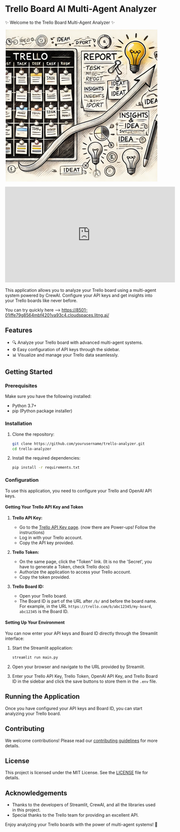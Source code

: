 # Trello Board AI Multi-Agent Analyzer

✨ Welcome to the Trello Board Multi-Agent Analyzer ✨

<p align="center">
  <img src="assets/trello_analyzer.png" alt="Trello Board Multi-Agent Analyzer" width="500">
</p>

<p align="center">
  <iframe width="560" height="315" src="https://www.youtube.com/embed/kEC4s7SZS-M" frameborder="0" allowfullscreen></iframe>
</p>

This application allows you to analyze your Trello board using a multi-agent system powered by CrewAI. Configure your API keys and get insights into your Trello boards like never before.

You can try quickly here --> https://8501-01jffe79g8564mbf4201va93c4.cloudspaces.litng.ai/

## Features

- 🔍 Analyze your Trello board with advanced multi-agent systems.
- ⚙️ Easy configuration of API keys through the sidebar.
- 📊 Visualize and manage your Trello data seamlessly.

## Getting Started

### Prerequisites

Make sure you have the following installed:

- Python 3.7+
- pip (Python package installer)

### Installation

1. Clone the repository:

    ```bash
    git clone https://github.com/yourusername/trello-analyzer.git
    cd trello-analyzer
    ```

2. Install the required dependencies:

    ```bash
    pip install -r requirements.txt
    ```

### Configuration

To use this application, you need to configure your Trello and OpenAI API keys.

#### Getting Your Trello API Key and Token

1. **Trello API Key:**
   - Go to the [Trello API Key page](https://trello.com/app-key). (now there are Power-ups! Follow the instructions)
   - Log in with your Trello account.
   - Copy the API key provided.

2. **Trello Token:**
   - On the same page, click the "Token" link. (It is no the 'Secret', you have to generate a Token, check Trello docs)
   - Authorize the application to access your Trello account.
   - Copy the token provided.

3. **Trello Board ID:**
   - Open your Trello board.
   - The Board ID is part of the URL after `/b/` and before the board name. For example, in the URL `https://trello.com/b/abc12345/my-board`, `abc12345` is the Board ID.

#### Setting Up Your Environment

You can now enter your API keys and Board ID directly through the Streamlit interface:

1. Start the Streamlit application:

    ```bash
    streamlit run main.py
    ```

2. Open your browser and navigate to the URL provided by Streamlit.

3. Enter your Trello API Key, Trello Token, OpenAI API Key, and Trello Board ID in the sidebar and click the save buttons to store them in the `.env` file.

## Running the Application

Once you have configured your API keys and Board ID, you can start analyzing your Trello board.

## Contributing

We welcome contributions! Please read our [contributing guidelines](CONTRIBUTING.md) for more details.

## License

This project is licensed under the MIT License. See the [LICENSE](LICENSE) file for details.

## Acknowledgements

- Thanks to the developers of Streamlit, CrewAI, and all the libraries used in this project.
- Special thanks to the Trello team for providing an excellent API.

Enjoy analyzing your Trello boards with the power of multi-agent systems! 🚀